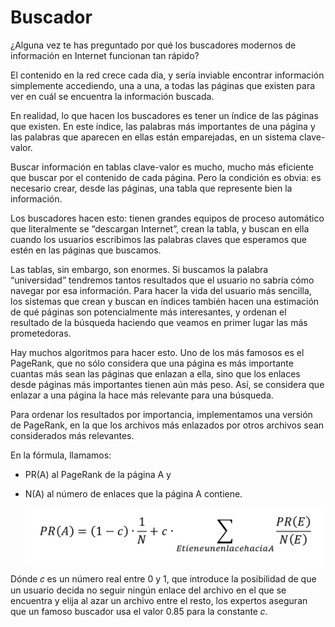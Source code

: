 # Buscador
¿Alguna vez te has preguntado por qué los buscadores modernos de información en Internet funcionan tan rápido?

El contenido en la red crece cada día, y sería inviable encontrar información simplemente accediendo, una a una, 
a todas las páginas que existen para ver en cuál se encuentra la información buscada.

En realidad, lo que hacen los buscadores es tener un índice de las páginas que existen. En este índice, 
las palabras más importantes de una página y las palabras que aparecen en ellas están emparejadas, en un sistema clave-valor. 

Buscar información en tablas clave-valor es mucho, mucho más eficiente que buscar por el contenido de cada página. 
Pero la condición es obvia: es necesario crear, desde las páginas, una tabla que represente bien la información. 

Los buscadores hacen esto: tienen grandes equipos de proceso automático que literalmente se “descargan Internet”, crean la tabla, 
y buscan en ella cuando los usuarios escribimos las palabras claves que esperamos que estén en las páginas que buscamos.

Las tablas, sin embargo, son enormes. Si buscamos la palabra “universidad” tendremos tantos resultados que el usuario no sabría cómo navegar por esa información. 
Para hacer la vida del usuario más sencilla, los sistemas que crean y buscan en índices también hacen una estimación de qué páginas son potencialmente más interesantes, 
y ordenan el resultado de la búsqueda haciendo que veamos en primer lugar las más prometedoras.

Hay muchos algoritmos para hacer esto. Uno de los más famosos es el PageRank, que no sólo considera que una página es más importante cuantas más sean las páginas que enlazan a ella, 
sino que los enlaces desde páginas más importantes tienen aún más peso. 
Así, se considera que enlazar a una página la hace más relevante para una búsqueda.

Para ordenar los resultados por importancia, implementamos una versión de PageRank, en la que los archivos más enlazados por otros archivos sean considerados más relevantes.

En la fórmula, llamamos:
  - PR(A) al PageRank de la página A y
  - N(A) al número de enlaces que la página A contiene.
      
       ![GitHub Logo](image/form.png)
   
          
 Dónde 𝑐 es un número real entre 0 y 1, que introduce la posibilidad de que un usuario decida no seguir ningún enlace del archivo en el que se encuentra y elija al azar un archivo entre el resto, 
 los expertos aseguran que un famoso buscador usa el valor 0.85 para la constante 𝑐.

